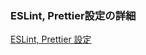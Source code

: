 ### ESLint, Prettier設定の詳細
[ESLint, Prettier 設定](https://gist.github.com/k-ito-cat/650df1ae8243021f8a6e28f3895cadb1)
